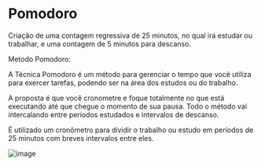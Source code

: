 # Pomodoro
Criação de uma contagem regressiva de 25 minutos, no qual irá estudar ou trabalhar, e uma contagem de 5 minutos para descanso.

Metodo Pomodoro:

A Técnica Pomodoro é um método para gerenciar o tempo que você utiliza para exercer tarefas, podendo ser na área dos estudos ou do trabalho. 

A proposta é que você cronometre e foque totalmente no que está executando até que chegue o momento de sua pausa. Todo o método vai intercalando entre períodos estudados e intervalos de descanso. 

É  utilizado um cronômetro para dividir o trabalho ou estudo em períodos de 25 minutos com breves intervalos entre eles.

![image](https://user-images.githubusercontent.com/84604788/124411258-300d5380-dd1a-11eb-983b-843a4b6ccaf3.png)


